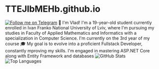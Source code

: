# TTEJlbMEHb.github.io
[![Follow me on Telegram](https://img.shields.io/badge/Telegram-Follow-blue?logo=telegram)]([https://t.me/ваш_ім'я_користувача](https://t.me/Depress1on_is_my_profession))
👋 I'm Vlad! I'm a 19-year-old student currently enrolled in Ivan Franko National University of Lviv, where I'm pursuing my studies in Faculty of Applied Mathematics and Informatics with a specialization in Computer
Science. I'm currently on the 3rd year of my course
🎓 My goal is to evolve into a proficient Fullstack Developer, constantly mproving my skills. I'm engaged in mastering ASP.NET Core along with Entity Framework and databases 
![GitHub Stats](https://github-readme-stats.vercel.app/api?username=TTEJlbMEHb&show_icons=true)
![Top Languages](https://github-readme-stats.vercel.app/api/top-langs/?username=TTEJlbMEHb)
